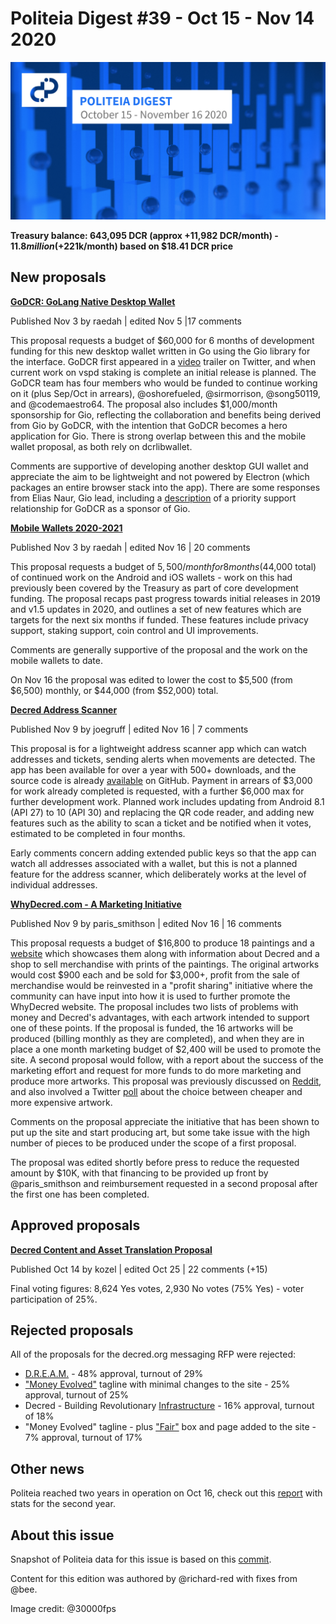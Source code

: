 # Politeia Digest #39 - Oct 15 - Nov 14 2020

![Image credit: @30000fps](img/issue039/issue039-title.png)

**Treasury balance: 643,095 DCR (approx +11,982 DCR/month) - $11.8 million (+$221k/month) based on $18.41 DCR price**

## New proposals

**[GoDCR: GoLang Native Desktop Wallet](https://proposals.decred.org/proposals/e5c8051)**

Published Nov 3 by raedah | edited Nov 5 |17 comments 

This proposal requests a budget of $60,000 for 6 months of development funding for this new desktop wallet written in Go using the Gio library for the interface. GoDCR first appeared in a [video](https://twitter.com/planetdecred/status/1290753362829352960) trailer on Twitter, and when current work on vspd staking is complete an initial release is planned. The GoDCR team has four members who would be funded to continue working on it (plus Sep/Oct in arrears), @oshorefueled, @sirmorrison, @song50119, and @codemaestro64. The proposal also includes $1,000/month sponsorship for Gio, reflecting the collaboration and benefits being derived from Gio by GoDCR, with the intention that GoDCR becomes a hero application for Gio. There is strong overlap between this and the mobile wallet proposal, as both rely on dcrlibwallet.

Comments are supportive of developing another desktop GUI wallet and appreciate the aim to be lightweight and not powered by Electron (which packages an entire browser stack into the app). There are some responses from Elias Naur, Gio lead, including a [description](https://proposals.decred.org/proposals/e5c8051d7426a754b3642aa2895839666a360abbdee3c1c1edd56ba152702875/comments/7) of a priority support relationship for GoDCR as a sponsor of Gio.

**[Mobile Wallets 2020-2021](https://proposals.decred.org/proposals/bc499c9)**

Published Nov 3 by raedah | edited Nov 16 | 20 comments 

This proposal requests a budget of $5,500/month for 8 months ($44,000 total) of continued work on the Android and iOS wallets - work on this had previously been covered by the Treasury as part of core development funding. The proposal recaps past progress towards initial releases in 2019 and v1.5 updates in 2020, and outlines a set of new features which are targets for the next six months if funded. These features include privacy support, staking support, coin control and UI improvements.

Comments are generally supportive of the proposal and the work on the mobile wallets to date.

On Nov 16 the proposal was edited to lower the cost to $5,500 (from $6,500) monthly, or $44,000 (from $52,000) total.

**[Decred Address Scanner](https://proposals.decred.org/proposals/3943bff)**

Published Nov 9 by joegruff | edited Nov 16 | 7 comments 

This proposal is for a lightweight address scanner app which can watch addresses and tickets, sending alerts when movements are detected. The app has been available for over a year with 500+ downloads, and the source code is already [available](https://github.com/JoeGruffins/dcraddrscanner) on GitHub. Payment in arrears of $3,000 for work already completed is requested, with a further $6,000 max for further development work. Planned work includes updating from Android 8.1 (API 27) to 10 (API 30) and replacing the QR code reader, and adding new features such as the ability to scan a ticket and be notified when it votes, estimated to be completed in four months.

Early comments concern adding extended public keys so that the app can watch all addresses associated with a wallet, but this is not a planned feature for the address scanner, which deliberately works at the level of individual addresses.

**[WhyDecred.com - A Marketing Initiative](https://proposals.decred.org/proposals/8a09324)**

Published Nov 9 by paris_smithson | edited Nov 16 | 16 comments 

This proposal requests a budget of $16,800 to produce 18 paintings and a [website](https://www.whydecred.com/why-decred) which showcases them along with information about Decred and a shop to sell merchandise with prints of the paintings. The original artworks would cost $900 each and be sold for $3,000+, profit from the sale of merchandise would be reinvested in a "profit sharing" initiative where the community can have input into how it is used to further promote the WhyDecred website. The proposal includes two lists of problems with money and Decred's advantages, with each artwork intended to support one of these points. If the proposal is funded, the 16 artworks will be produced (billing monthly as they are completed), and when they are in place a one month marketing budget of $2,400 will be used to promote the site. A second proposal would follow, with a report about the success of the marketing effort and request for more funds to do more marketing and produce more artworks. This proposal was previously discussed on [Reddit](https://www.reddit.com/r/decred/comments/jkmhbv/whydecredcom_proposal_open_talk/), and also involved a Twitter [poll](https://twitter.com/ParisSmithson/status/1323071532692897792) about the choice between cheaper and more expensive artwork.

Comments on the proposal appreciate the initiative that has been shown to put up the site and start producing art, but some take issue with the high number of pieces to be produced under the scope of a first proposal.

The proposal was edited shortly before press to reduce the requested amount by $10K, with that financing to be provided up front by @paris_smithson and reimbursement requested in a second proposal after the first one has been completed.

## Approved proposals

**[Decred Content and Asset Translation Proposal](https://proposals.decred.org/proposals/c093b8a)**

Published Oct 14 by kozel | edited Oct 25 | 22 comments (+15)

Final voting figures: 8,624 Yes votes, 2,930 No votes (75% Yes) - voter participation of 25%.

## Rejected proposals

All of the proposals for the decred.org messaging RFP were rejected:

- [D.R.E.A.M.](https://proposals.decred.org/proposals/4532397) - 48% approval, turnout of 29%
- ["Money Evolved"](https://proposals.decred.org/proposals/02d9fc2) tagline with minimal changes to the site - 25% approval, turnout of 25%
- Decred - Building Revolutionary [Infrastructure](https://proposals.decred.org/proposals/d6ff458) - 16% approval, turnout of 18%
- "Money Evolved" tagline - plus ["Fair"](https://proposals.decred.org/proposals/f0a00d5) box and page added to the site - 7% approval, turnout of 17%

## Other news

Politeia reached two years in operation on Oct 16, check out this [report](https://blockcommons.red/publication/politeia-at-2/) with stats for the second year.

## About this issue

Snapshot of Politeia data for this issue is based on this [commit](https://github.com/decred-proposals/mainnet/commit/d8266070d199dc4302235883bc33d4507010803c).

Content for this edition was authored by @richard-red with fixes from @bee.

Image credit: @30000fps
